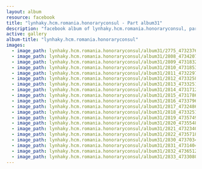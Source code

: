 ```yaml
---
layout: album
resource: facebook
title: "lynhaky.hcm.romania.honoraryconsul - Part album31"
description: "facebook album of lynhaky.hcm.romania.honoraryconsul, part album31."
active: gallery
album-title: "lynhaky.hcm.romania.honoraryconsul"
images:
  - image_path: lynhaky.hcm.romania.honoraryconsul/album31/2775_473237680_1145144426969516_8256983090918706040_n.jpg
  - image_path: lynhaky.hcm.romania.honoraryconsul/album31/2808_473420741_1144624763688149_8487649451375355982_n.jpg
  - image_path: lynhaky.hcm.romania.honoraryconsul/album31/2809_473183207_1144624840354808_332026610080589120_n.jpg
  - image_path: lynhaky.hcm.romania.honoraryconsul/album31/2810_473185324_1144624787021480_3719184746502873509_n.jpg
  - image_path: lynhaky.hcm.romania.honoraryconsul/album31/2811_473229795_1144624740354818_4122059915377654317_n.jpg
  - image_path: lynhaky.hcm.romania.honoraryconsul/album31/2812_473325824_1144624807021478_1864520308516004625_n.jpg
  - image_path: lynhaky.hcm.romania.honoraryconsul/album31/2813_473325164_1144624627021496_3688138190167849964_n.jpg
  - image_path: lynhaky.hcm.romania.honoraryconsul/album31/2814_473171296_1144624833688142_5333308180897144160_n.jpg
  - image_path: lynhaky.hcm.romania.honoraryconsul/album31/2815_473178617_1144624777021481_6340690340397898711_n.jpg
  - image_path: lynhaky.hcm.romania.honoraryconsul/album31/2816_473379633_1144624390354853_2767883488910318686_n.jpg
  - image_path: lynhaky.hcm.romania.honoraryconsul/album31/2817_473248688_1144624770354815_6619750073703215551_n.jpg
  - image_path: lynhaky.hcm.romania.honoraryconsul/album31/2818_473325164_1144624573688168_1204758681145905007_n.jpg
  - image_path: lynhaky.hcm.romania.honoraryconsul/album31/2819_473574959_1144624830354809_4560798304995576202_n.jpg
  - image_path: lynhaky.hcm.romania.honoraryconsul/album31/2820_473554896_1144624817021477_752106382523852981_n.jpg
  - image_path: lynhaky.hcm.romania.honoraryconsul/album31/2821_473234038_1144624750354817_7662727071656052226_n.jpg
  - image_path: lynhaky.hcm.romania.honoraryconsul/album31/2822_473571819_1144624850354807_2050200993685518049_n.jpg
  - image_path: lynhaky.hcm.romania.honoraryconsul/album31/2830_473703471_1144624387021520_3622020629376457152_n.jpg
  - image_path: lynhaky.hcm.romania.honoraryconsul/album31/2831_473140408_1144624620354830_3684189018979192632_n.jpg
  - image_path: lynhaky.hcm.romania.honoraryconsul/album31/2832_473651226_1144624413688184_1438703072840789994_n.jpg
  - image_path: lynhaky.hcm.romania.honoraryconsul/album31/2833_473308048_1144624420354850_1108961058816014147_n.jpg
---
```

